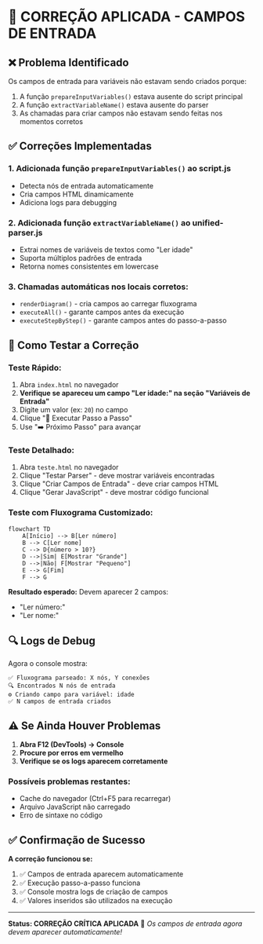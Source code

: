 # 🔧 CORREÇÃO APLICADA - CAMPOS DE ENTRADA

## ❌ Problema Identificado
Os campos de entrada para variáveis não estavam sendo criados porque:
1. A função `prepareInputVariables()` estava ausente do script principal
2. A função `extractVariableName()` estava ausente do parser
3. As chamadas para criar campos não estavam sendo feitas nos momentos corretos

## ✅ Correções Implementadas

### 1. Adicionada função `prepareInputVariables()` ao script.js
- Detecta nós de entrada automaticamente
- Cria campos HTML dinamicamente
- Adiciona logs para debugging

### 2. Adicionada função `extractVariableName()` ao unified-parser.js
- Extrai nomes de variáveis de textos como "Ler idade"
- Suporta múltiplos padrões de entrada
- Retorna nomes consistentes em lowercase

### 3. Chamadas automáticas nos locais corretos:
- `renderDiagram()` - cria campos ao carregar fluxograma
- `executeAll()` - garante campos antes da execução
- `executeStepByStep()` - garante campos antes do passo-a-passo

## 🧪 Como Testar a Correção

### Teste Rápido:
1. Abra `index.html` no navegador
2. **Verifique se apareceu um campo "Ler idade:" na seção "Variáveis de Entrada"**
3. Digite um valor (ex: `20`) no campo
4. Clique "👣 Executar Passo a Passo"
5. Use "➡️ Próximo Passo" para avançar

### Teste Detalhado:
1. Abra `teste.html` no navegador
2. Clique "Testar Parser" - deve mostrar variáveis encontradas
3. Clique "Criar Campos de Entrada" - deve criar campos HTML
4. Clique "Gerar JavaScript" - deve mostrar código funcional

### Teste com Fluxograma Customizado:
```mermaid
flowchart TD
    A[Início] --> B[Ler número]
    B --> C[Ler nome]
    C --> D{número > 10?}
    D -->|Sim| E[Mostrar "Grande"]
    D -->|Não| F[Mostrar "Pequeno"]
    E --> G[Fim]
    F --> G
```

**Resultado esperado:** Devem aparecer 2 campos:
- "Ler número:"
- "Ler nome:"

## 🔍 Logs de Debug

Agora o console mostra:
```
✅ Fluxograma parseado: X nós, Y conexões
🔍 Encontrados N nós de entrada
⚙️ Criando campo para variável: idade
✅ N campos de entrada criados
```

## ⚠️ Se Ainda Houver Problemas

1. **Abra F12 (DevTools) → Console**
2. **Procure por erros em vermelho**
3. **Verifique se os logs aparecem corretamente**

### Possíveis problemas restantes:
- Cache do navegador (Ctrl+F5 para recarregar)
- Arquivo JavaScript não carregado
- Erro de sintaxe no código

## ✅ Confirmação de Sucesso

**A correção funcionou se:**
1. ✅ Campos de entrada aparecem automaticamente
2. ✅ Execução passo-a-passo funciona
3. ✅ Console mostra logs de criação de campos
4. ✅ Valores inseridos são utilizados na execução

---

**Status: CORREÇÃO CRÍTICA APLICADA** 🚀
*Os campos de entrada agora devem aparecer automaticamente!*

